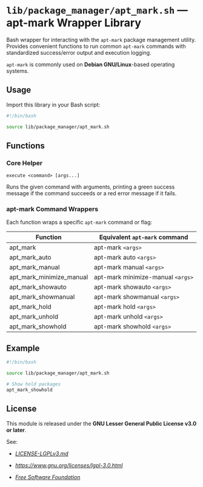 # `lib/package_manager/apt_mark.sh` — apt-mark Wrapper Library

Bash wrapper for interacting with the `apt-mark` package management utility. Provides convenient functions to run common `apt-mark` commands with standardized success/error output and execution logging.

`apt-mark` is commonly used on **Debian GNU/Linux**-based operating systems.

## Usage

Import this library in your Bash script:

```bash
#!/bin/bash

source lib/package_manager/apt_mark.sh
```

## Functions

### Core Helper

`execute <command> [args...]`

Runs the given command with arguments, printing a green success message if the command succeeds or a red error message if it fails.

### apt-mark Command Wrappers

Each function wraps a specific `apt-mark` command or flag:

| **Function**             | **Equivalent `apt-mark` command** |
|--------------------------|-----------------------------------|
| apt_mark                 | apt-mark `<args>`                 |
| apt_mark_auto            | apt-mark auto `<args>`            |
| apt_mark_manual          | apt-mark manual `<args>`          |
| apt_mark_minimize_manual | apt-mark minimize-manual `<args>` |
| apt_mark_showauto        | apt-mark showauto `<args>`        |
| apt_mark_showmanual      | apt-mark showmanual `<args>`      |
| apt_mark_hold            | apt-mark hold `<args>`            |
| apt_mark_unhold          | apt-mark unhold `<args>`          |
| apt_mark_showhold        | apt-mark showhold `<args>`        |

## Example

```bash
#!/bin/bash

source lib/package_manager/apt_mark.sh

# Show hold packages
apt_mark_showhold
```

## License

This module is released under the **GNU Lesser General Public License v3.0 or later**.

See:

- [_LICENSE-LGPLv3.md_](https://github.com/Archetypum/tum-bash/blob/master/LICENSE-LGPLv3.md)

- _https://www.gnu.org/licenses/lgpl-3.0.html_

- [_Free Software Foundation_](https://www.fsf.org/)
